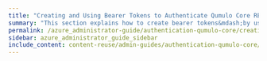 ```yaml
---
title: "Creating and Using Bearer Tokens to Authenticate Qumulo Core REST API Calls"
summary: "This section explains how to create bearer tokens&mdash;by using the REST API or the Qumulo Core Web UI&mdash;to authenticate Qumulo Core REST API calls."
permalink: /azure_administrator-guide/authentication-qumulo-core/creating-using-bearer-tokens-to-authenticate-qumulo-rest-api-calls.html
sidebar: azure_administrator_guide_sidebar
include_content: content-reuse/admin-guides/authentication-qumulo-core/creating-using-bearer-tokens-to-authenticate-qumulo-rest-api-calls.md
---
```

